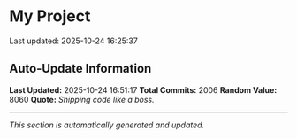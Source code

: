# My Project


Last updated: 2025-10-24 16:25:37





























































































































































































































































































































































































































































































































































































































































































































































































































































































































































































































































































































































































































































































































































































































































































































































































































































































































































































































































































































































































































































































































































































































































































































































































































































































## Auto-Update Information

**Last Updated:** 2025-10-24 16:51:17
**Total Commits:** 2006
**Random Value:** 8060
**Quote:** _Shipping code like a boss._

---
_This section is automatically generated and updated._
